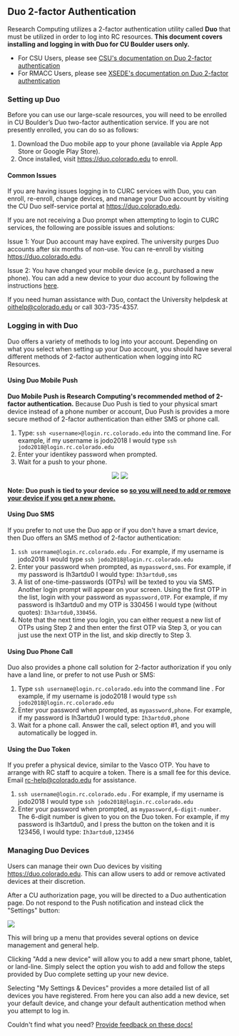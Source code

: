 ## Duo 2-factor Authentication

Research Computing utilizes a 2-factor authentication utility called **Duo** that must be utilized in order to log into RC resources. **This document covers installing and logging in with Duo for CU Boulder users only.**

- For CSU Users, please see [CSU's documentation on Duo 2-factor authentication](https://www.acns.colostate.edu/hpc/#remote-login)
- For RMACC Users, please see [XSEDE's documentation on Duo 2-factor authentication](https://portal.xsede.org/mfa)

### Setting up Duo

Before you can use our large-scale resources, you will need to be enrolled in CU Boulder’s Duo two-factor authentication 
service. If you are not presently enrolled, you can do so as follows: 

1. Download the Duo mobile app to your phone (available via Apple App Store or Google Play Store).
2. Once installed, visit <a href="https://duo.colorado.edu">https://duo.colorado.edu</a> to enroll. 

#### Common Issues

If you are having issues logging in to CURC services with Duo, you can enroll, re-enroll, change devices, and manage your 
Duo account by visiting the CU Duo self-service portal at <a href="https://duo.colorado.edu">https://duo.colorado.edu</a>.  

If you are not receiving a Duo prompt when attempting to login to CURC services, the following are possible issues and 
solutions: 

Issue 1: Your Duo account may have expired. The university purges Duo accounts after six months of non-use.  You can 
re-enroll by visiting <a href="https://duo.colorado.edu">https://duo.colorado.edu</a>.

Issue 2: You have changed your mobile device (e.g., purchased a new phone). You can add a new device to your duo account by 
following the instructions 
[here](https://curc.readthedocs.io/en/latest/faq.html#i-have-a-new-phone-how-do-i-move-my-duo-onto-it).

If you need human assistance with Duo, contact the University helpdesk at <oithelp@colorado.edu> or call 303-735-4357. 

### Logging in with Duo

Duo offers a variety of methods to log into your account. Depending on what you select when setting up your Duo account, you should have several different methods of 2-factor authentication when logging into RC Resources. 

#### Using Duo Mobile Push

**Duo Mobile Push is Research Computing's recommended method of 2-factor authentication.** Because Duo Push is tied to your physical smart device instead of a phone number or account, Duo Push is provides a more secure method of 2-factor authentication than either SMS or phone call.

1. Type: `ssh <username>@login.rc.colorado.edu` into the command line. For example, if my username is jodo2018 I would type `ssh jodo2018@login.rc.colorado.edu`
2. Enter your identikey password when prompted. 
3. Wait for a push to your phone.  

<p align="middle">
  <img src="https://raw.githubusercontent.com/ResearchComputing/Documentation/dev/duo2factor/duo_app2.png"/>
  <img src="https://raw.githubusercontent.com/ResearchComputing/Documentation/dev/duo2factor/duo_app1.png" /> 
</p>

**Note: Duo push is tied to your device so [so you will need to add or remove your device if you get a new phone.](#managing-duo-devices)**


#### Using Duo SMS

If you prefer to not use the Duo app or if you don't have a smart device, then Duo offers an SMS method of 2-factor authentication:

1. `ssh username@login.rc.colorado.edu` . For example, if my username is jodo2018 I would type `ssh jodo2018@login.rc.colorado.edu`
2. Enter your password when prompted, as `mypassword,sms`. For example, if my password is Ih3artdu0 I would type: `Ih3artdu0,sms`
3. A list of one-time-passwords (OTPs) will be texted to you via SMS. Another login prompt will appear on your screen. Using the first OTP in the list, login with your password as `mypassword,OTP`. For example, if my password is Ih3artdu0 and my OTP is 330456 I would type (without quotes): `Ih3artdu0,330456`.
4. Note that the next time you login, you can either request a new list of OTPs using Step 2 and then enter the first OTP via Step 3, or you can just use the next OTP in the list, and skip directly to Step 3.

#### Using Duo Phone Call

Duo also provides a phone call solution for 2-factor authorization if you only have a land line, or prefer to not use Push or SMS:

1. Type `ssh username@login.rc.colorado.edu` into the command line . For example, if my username is jodo2018 I would type `ssh jodo2018@login.rc.colorado.edu`
2. Enter your password when prompted, as `mypassword,phone`. For example, if my password is Ih3artdu0 I would type: `Ih3artdu0,phone`
3. Wait for a phone call. Answer the call, select option #1, and you will automatically be logged in.

#### Using the Duo Token

If you prefer a physical device, similar to the Vasco OTP.  You have to arrange with RC staff to acquire a token. There is a small fee for this device.  Email rc-help@colorado.edu for assistance.

1. `ssh username@login.rc.colorado.edu` . For example, if my username is jodo2018 I would type `ssh jodo2018@login.rc.colorado.edu`
2. Enter your password when prompted, as `mypassword,6-digit-number`. The 6-digit number is given to you on the Duo token.  For example, if my password is Ih3artdu0, and I press the button on the token and it is 123456, I would type: `Ih3artdu0,123456` 

### Managing Duo Devices

Users can manage their own Duo devices by visiting <a href="https://duo.colorado.edu">https://duo.colorado.edu</a>. This can allow users to add or remove activated devices at their discretion.

After a CU authorization page, you will be directed to a Duo authentication page. Do not respond to the Push notification and instead click the "Settings" button: 

![](https://raw.githubusercontent.com/ResearchComputing/Documentation/master/FAQ/duo-management1edit.png)

This will bring up a menu that provides several options on device management and general help. 

Clicking "Add a new device" will allow you to add a new smart phone, tablet, or land-line. Simply select the option you wish to add and follow the steps provided by Duo complete setting up your new device. 

Selecting "My Settings & Devices" provides a more detailed list of all devices you have registered. From here you can also add a new device, set your default device, and change your default authentication method when you attempt to log in.

Couldn't find what you need? [Provide feedback on these docs!](https://forms.gle/bSQEeFrdvyeQWPtW9)
